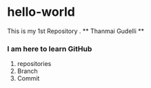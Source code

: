 # hello-world
This is my 1st Repository .
** Thanmai Gudelli **
### I am here to learn GitHub
1. repositories
2. Branch
3. Commit 
